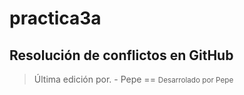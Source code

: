 # practica3a
Resolución de conflictos en GitHub
--
> Última edición por. - Pepe
==
<small>Desarrolado por Pepe</small>